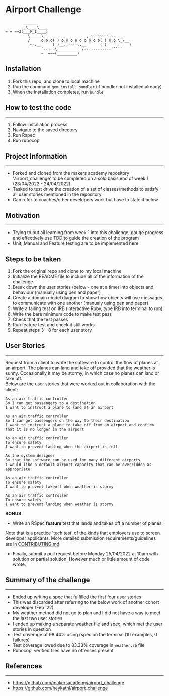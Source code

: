 Airport Challenge
=================

```
        ______
        _\____\___
= = ==3(___F_I____)
          \_____\___________________,-~~~~~~~~-..__
          /     o o o( ) o o o o o o o o o( ) o o \_\__
          `~-.__     ( )__..----..__      ( )          )
                `---~~\___________/------------`````
                =  ===(_________)

```

Installation
-----------
1. Fork this repo, and clone to local machine
2. Run the command `gem install bundler` (if bundler not installed already)
3. When the installation completes, run `bundle`

## How to test the code
-----------
1. Follow installation process
2. Navigate to the saved directory
3. Run Rspec
4. Run rubocop

## Project Information
-----------
* Forked and cloned from the makers academy repository 'airport_challenge' to be completed on a solo basis end of week 1 (23/04/2022 - 24/04/2022)
* Tasked to test drive the creation of a set of classes/methods to satisfy all user stories mentioned in the repository
* Can refer to coaches/other developers work but have to state it below

## Motivation
-----------
* Trying to put all learning from week 1 into this challenge, gauge progress and effectively use TDD to guide the creation of the program
* Unit, Manual and Feature testing are to be implemented here

Steps to be taken
-----------
1. Fork the original repo and clone to my local machine
2. Initialize the README file to include all of the information of the challenge
3. Break down the user stories (below - one at a time) into objects and behaviour (manually using pen and paper)
4. Create a domain model diagram to show how objects will use messages to communicate with one another (manualy using pen and paper)
5. Write a failing test on IRB (interactive Ruby, type IRB into terminal to run)
6. Write the bare minimum code to make test pass
7. Check that the test passes
8. Run feature test and check it still works
9. Repeat steps 3 - 8 for each user story

## User Stories
-----------
Request from a client to write the software to control the flow of planes at an airport. 
The planes can land and take off provided that the weather is sunny. Occasionally it may be stormy, in which case no planes can land or take off.  
Below are the user stories that were worked out in collaboration with the client:

```
As an air traffic controller 
So I can get passengers to a destination 
I want to instruct a plane to land at an airport

As an air traffic controller 
So I can get passengers on the way to their destination 
I want to instruct a plane to take off from an airport and confirm that it is no longer in the airport

As an air traffic controller 
To ensure safety 
I want to prevent landing when the airport is full 

As the system designer
So that the software can be used for many different airports
I would like a default airport capacity that can be overridden as appropriate

As an air traffic controller 
To ensure safety 
I want to prevent takeoff when weather is stormy 

As an air traffic controller 
To ensure safety 
I want to prevent landing when weather is stormy 
```

**BONUS**

* Write an RSpec **feature** test that lands and takes off a number of planes

Note that is a practice 'tech test' of the kinds that employers use to screen developer applicants.  More detailed submission requirements/guidelines are in [CONTRIBUTING.md](CONTRIBUTING.md)

* Finally, submit a pull request before Monday 25/04/2022 at 10am with solution or partial solution.  However much or little amount of code wrote.

## Summary of the challenge
-----------
* Ended up writing a spec that fulfilled the first four user stories
* This was discarded after referring to the below work of another cohort developer (Feb '22)
* My weather method did not go to plan and I did not have a way to meet the last two user stories
* I ended up making a separate weather file and spec, which met the user stories in question
* Test coverage of 98.44% using rspec on the terminal (10 examples, 0 failures)
* Test coverage lowed due to 83.33% coverage in `weather.rb` file
* Rubocop: verified files have no offenses present

## References
-----------
* https://github.com/makersacademy/airport_challenge
* https://github.com/heykathl/airport_challenge

